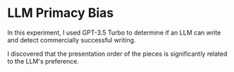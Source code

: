 # LLM Primacy Bias

In this experiment, I used GPT-3.5 Turbo to determine if an LLM can write and detect commercially successful writing.

I discovered that the presentation order of the pieces is significantly related to the LLM's preference.
